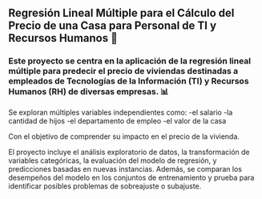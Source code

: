 ##  Regresión Lineal Múltiple para el Cálculo del Precio de una Casa para Personal de TI y Recursos Humanos 🏢

### Este proyecto se centra en la aplicación de la regresión lineal múltiple para predecir el precio de viviendas destinadas a empleados de Tecnologías de la Información (TI) y Recursos Humanos (RH) de diversas empresas. 📊

Se exploran múltiples variables independientes como:
-el salario
-la cantidad de hijos
-el departamento de empleo
-el valor de la casa


Con el objetivo de comprender su impacto en el precio de la vivienda. 

El proyecto incluye el análisis exploratorio de datos, la transformación de variables categóricas, la evaluación del modelo de regresión, y predicciones basadas en nuevas instancias. Además, se comparan los desempeños del modelo en los conjuntos de entrenamiento y prueba para identificar posibles problemas de sobreajuste o subajuste.
